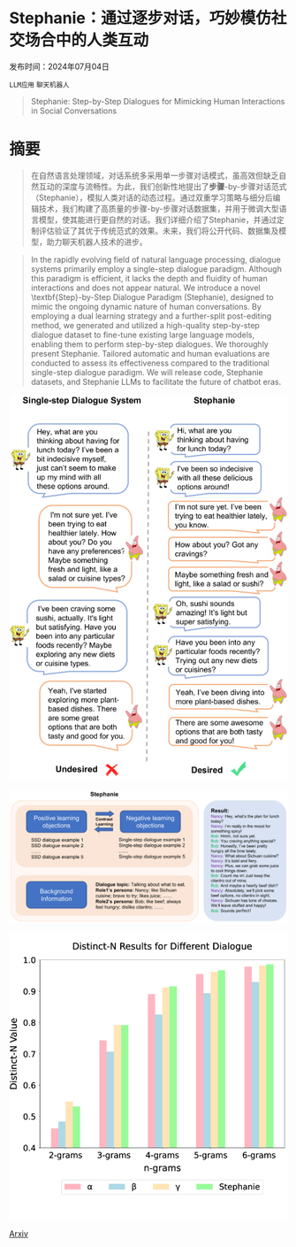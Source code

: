 # Stephanie：通过逐步对话，巧妙模仿社交场合中的人类互动

发布时间：2024年07月04日

`LLM应用` `聊天机器人`

> Stephanie: Step-by-Step Dialogues for Mimicking Human Interactions in Social Conversations

# 摘要

> 在自然语言处理领域，对话系统多采用单一步骤对话模式，虽高效但缺乏自然互动的深度与流畅性。为此，我们创新性地提出了**步骤**-by-步骤对话范式（Stephanie），模拟人类对话的动态过程。通过双重学习策略与细分后编辑技术，我们构建了高质量的步骤-by-步骤对话数据集，并用于微调大型语言模型，使其能进行更自然的对话。我们详细介绍了Stephanie，并通过定制评估验证了其优于传统范式的效果。未来，我们将公开代码、数据集及模型，助力聊天机器人技术的进步。

> In the rapidly evolving field of natural language processing, dialogue systems primarily employ a single-step dialogue paradigm. Although this paradigm is efficient, it lacks the depth and fluidity of human interactions and does not appear natural. We introduce a novel \textbf{Step}-by-Step Dialogue Paradigm (Stephanie), designed to mimic the ongoing dynamic nature of human conversations. By employing a dual learning strategy and a further-split post-editing method, we generated and utilized a high-quality step-by-step dialogue dataset to fine-tune existing large language models, enabling them to perform step-by-step dialogues. We thoroughly present Stephanie. Tailored automatic and human evaluations are conducted to assess its effectiveness compared to the traditional single-step dialogue paradigm. We will release code, Stephanie datasets, and Stephanie LLMs to facilitate the future of chatbot eras.

![Stephanie：通过逐步对话，巧妙模仿社交场合中的人类互动](../../../paper_images/2407.04093/x1.png)

![Stephanie：通过逐步对话，巧妙模仿社交场合中的人类互动](../../../paper_images/2407.04093/x2.png)

![Stephanie：通过逐步对话，巧妙模仿社交场合中的人类互动](../../../paper_images/2407.04093/x3.png)

[Arxiv](https://arxiv.org/abs/2407.04093)